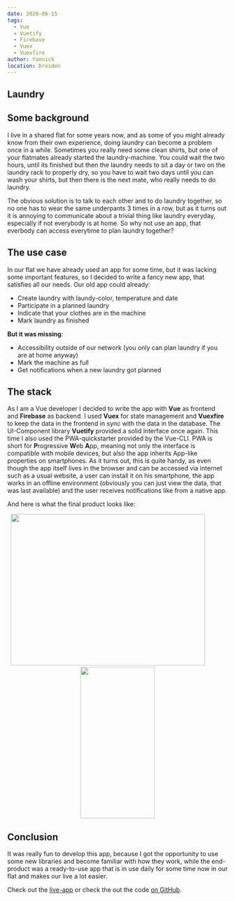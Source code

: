 ```yaml
---
date: 2020-06-15
tags: 
  - Vue
  - Vuetify
  - Firebase
  - Vuex
  - Vuexfire
author: Yannick
location: Dresden
---
```


## Laundry

## Some background

I live in a shared flat for some years now, and as some of you might already know from their own experience, doing laundry
can become a problem once in a while. Sometimes you really need some clean shirts, but one of your flatmates already started the laundry-machine. You could wait the two hours, until its finished but then the laundry needs to sit a day or two on the laundry rack to
properly dry, so you have to wait two days until you can wash your shirts, but then there is the next mate, who really needs to do laundry.

The obvious solution is to talk to each other and to do laundry together, so no one has to wear the same underpants 3 times in a row, but
as it turns out it is annoying to communicate about a trivial thing like laundry everyday, especially if not everybody is at home.
So why not use an app, that everbody can access everytime to plan laundry together?

## The use case

In our flat we have already used an app for some time, but it was lacking some important features, so I decided to write a fancy new app,
that satisfies all our needs. Our old app could already:

- Create laundry with laundy-color, temperature and date
- Participate in a planned laundry
- Indicate that your clothes are in the machine
- Mark laundry as finished

**But it was missing**:

- Accessibility outside of our network (you only can plan laundry if you are at home anyway)
- Mark the machine as full
- Get notifications when a new laundry got planned

## The stack

As I am a Vue developer I decided to write the app with **Vue** as frontend and **Firebase** as backend. I used **Vuex** for state management and **Vuexfire** to keep the data in the frontend in sync with the data in the database. The UI-Component library **Vuetify** provided a solid interface once again. This time I also used the PWA-quickstarter provided by the Vue-CLI. PWA is short for **P**rogressive **W**eb **A**pp, meaning not only the interface is compatible with mobile devices, but also the app inherits App-like properties on smartphones. As it turns out, this is quite handy, as even though the app itself lives in the browser and can be accessed via internet such as a usual website, a user can install it on his smartphone, the app works in an offline environment (obviously you can just view the data, that was last available) and the user receives notifications like from a native app.

And here is what the final product looks like:

<p align="center">
  <img src="https://user-images.githubusercontent.com/33640025/85009695-29d42580-b15f-11ea-98a5-812e3a185562.png" width="444" height="346"/>
  <!--   -->&nbsp;&nbsp;&nbsp;&nbsp;&nbsp;&nbsp;&nbsp;&nbsp;&nbsp;&nbsp;<!--   -->
  <img src="https://user-images.githubusercontent.com/33640025/85009696-2a6cbc00-b15f-11ea-964a-6fdaf70f665b.png" width="170" height="346"/>
</p>

## Conclusion

It was really fun to develop this app, because I got the opportunity to use some new libraries and become familiar with how they work, while the end-product was a ready-to-use app that is in use daily for some time now in our flat and makes our live a lot easier.

Check out the [live-app](https://laundry.yannickspoerl.de) or check the out the code [on GitHub](https://github.com/YannickSpoerl/laundry).